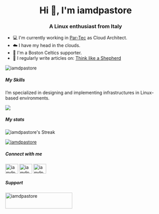 <h1 align="center">Hi 👋, I'm iamdpastore</h1>
<h3 align="center">A Linux enthusiast from Italy</h3>

- :computer: I'm currently working in [Par-Tec](https://www.par-tec.it/) as Cloud Architect.
- :cloud: I have my head in the clouds.
- :basketball: I'm a Boston Celtics supporter.
- :newspaper: I regularly write articles on: [Think like a Shepherd](https://iamdpastore.github.io/)

<p align="left"> <img src="https://komarev.com/ghpvc/?username=iamdpastore&label=Profile%20views&color=0e75b6&style=flat" alt="iamdpastore" /> </p>

##### My Skills
I’m specialized in designing and implementing infrastructures in Linux-based environments.

<p align="left">
  <a href="https://skillicons.dev">
    <img src="https://skillicons.dev/icons?i=git,kubernetes,docker,redhat,ansible,gcp,aws,python,redis,kafka,grafana,jenkins" />
  </a>
</p>

##### My stats
![iamdpastore's Streak](https://github-readme-streak-stats.herokuapp.com/?user=iamdpastore&theme=radical&hide_border=false)

<p align="left"> <a href="https://github.com/ryo-ma/github-profile-trophy"><img src="https://github-profile-trophy.vercel.app/?username=iamdpastore" alt="iamdpastore" /></a> </p>

##### Connect with me
<p align="left">
<a href="https://twitter.com/iamdpastore" target="blank"><img align="center" src="https://raw.githubusercontent.com/rahuldkjain/github-profile-readme-generator/master/src/images/icons/Social/twitter.svg" alt="iamdpastore" height="30" width="40" /></a>
<a href="https://linkedin.com/in/iamdpastore" target="blank"><img align="center" src="https://raw.githubusercontent.com/rahuldkjain/github-profile-readme-generator/master/src/images/icons/Social/linked-in-alt.svg" alt="iamdpastore" height="30" width="40" /></a>
<a href="https://instagram.com/iamdpastore" target="blank"><img align="center" src="https://raw.githubusercontent.com/rahuldkjain/github-profile-readme-generator/master/src/images/icons/Social/instagram.svg" alt="iamdpastore" height="30" width="40" /></a>
</p>

##### Support
<p><a href="https://www.buymeacoffee.com/iamdpastore"> <img align="left" src="https://cdn.buymeacoffee.com/buttons/v2/default-yellow.png" height="50" width="210" alt="iamdpastore" /></a></p><br><br>
